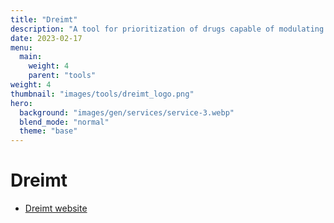 ```yaml
---
title: "Dreimt"
description: "A tool for prioritization of drugs capable of modulating the immune system."
date: 2023-02-17
menu:
  main:
    weight: 4
    parent: "tools"
weight: 4
thumbnail: "images/tools/dreimt_logo.png"
hero:
  background: "images/gen/services/service-3.webp"
  blend_mode: "normal"
  theme: "base"
---
```


# Dreimt

- [Dreimt website](http://dreimt.org/)



